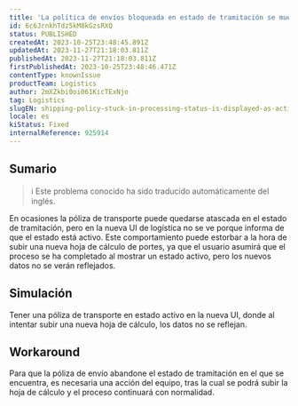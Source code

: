 ```yaml
---
title: 'La política de envíos bloqueada en estado de tramitación se muestra como activa en la nueva interfaz de usuario de logística.'
id: 6c6JrnkhTdz5kM8kGzsRXQ
status: PUBLISHED
createdAt: 2023-10-25T23:48:45.891Z
updatedAt: 2023-11-27T21:18:03.811Z
publishedAt: 2023-11-27T21:18:03.811Z
firstPublishedAt: 2023-10-25T23:48:46.471Z
contentType: knownIssue
productTeam: Logistics
author: 2mXZkbi0oi061KicTExNjo
tag: Logistics
slugEN: shipping-policy-stuck-in-processing-status-is-displayed-as-active-in-the-new-logistics-ui
locale: es
kiStatus: Fixed
internalReference: 925914
---
```


## Sumario

>ℹ️ Este problema conocido ha sido traducido automáticamente del inglés.


En ocasiones la póliza de transporte puede quedarse atascada en el estado de tramitación, pero en la nueva UI de logística no se ve porque informa de que el estado está activo.
Este comportamiento puede estorbar a la hora de subir una nueva hoja de cálculo de portes, ya que el usuario asumirá que el proceso se ha completado al mostrar un estado activo, pero los nuevos datos no se verán reflejados.



##

## Simulación


Tener una póliza de transporte en estado activo en la nueva UI, donde al intentar subir una nueva hoja de cálculo, los datos no se reflejan.




## Workaround


Para que la póliza de envío abandone el estado de tramitación en el que se encuentra, es necesaria una acción del equipo, tras la cual se podrá subir la hoja de cálculo y el proceso continuará con normalidad.






